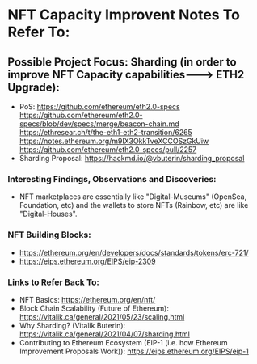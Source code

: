 # NFT Capacity Improvent Notes To Refer To:

## Possible Project Focus: Sharding (in order to improve NFT Capacity capabilities---> ETH2 Upgrade):
- PoS: https://github.com/ethereum/eth2.0-specs
https://github.com/ethereum/eth2.0-specs/blob/dev/specs/merge/beacon-chain.md
https://ethresear.ch/t/the-eth1-eth2-transition/6265
https://notes.ethereum.org/m9IX3OkkTveXCCOSzGkUiw
https://github.com/ethereum/eth2.0-specs/pull/2257
- Sharding Proposal: https://hackmd.io/@vbuterin/sharding_proposal

### Interesting Findings, Observations and Discoveries:
- NFT marketplaces are essentially like "Digital-Museums" (OpenSea, Foundation, etc) and the wallets to store NFTs (Rainbow, etc) are like "Digital-Houses".

### NFT Building Blocks:
- https://ethereum.org/en/developers/docs/standards/tokens/erc-721/
- https://eips.ethereum.org/EIPS/eip-2309

### Links to Refer Back To:
- NFT Basics: https://ethereum.org/en/nft/
- Block Chain Scalability (Future of Ethereum): https://vitalik.ca/general/2021/05/23/scaling.html
- Why Sharding? (Vitalik Buterin): https://vitalik.ca/general/2021/04/07/sharding.html
- Contributing to Ethereum Ecosystem (EIP-1 (i.e. how Ethereum Improvement Proposals Work)): https://eips.ethereum.org/EIPS/eip-1
